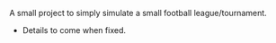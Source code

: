 A small project to simply simulate a small football league/tournament.
- Details to come when fixed.

